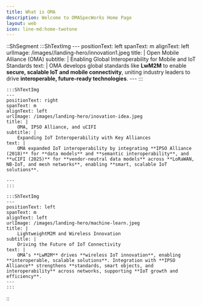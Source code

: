 ```yaml
---
title: What is OMA
description: Welcome to OMASpecWorks Home Page
layout: web
icon: line-md:home-twotone
---
```


::ShSegment
    :::ShTextImg
    ---
    positionText: left
    spanText: m
    alignText: left
    urlImage: /images//landing-hero/innovation1.jpeg
    title: |
        Open Mobile Alliance (OMA)
    subtitle: |
        Enabling Global Interoperability for Mobile and IoT Standards
    text: |
        OMA develops global standards like **LwM2M** to enable **secure, scalable IoT and mobile connectivity**, uniting industry leaders to drive **interoperable, future-ready technologies**.
    ---
    :::

    :::ShTextImg
    ---
    positionText: right
    spanText: m
    alignText: left
    urlImage: /images/landing-hero/inovation-idea.jpeg
    title: |
        OMA, IPSO Alliance, and uCIFI
    subtitle: |
        Expanding IoT Interoperability with Key Alliances
    text: |
        OMA expanded IoT interoperability by integrating **IPSO Alliance (2018)** for **data models** and **semantic interoperability**, and **uCIFI (2025)** for **vendor-neutral data models** across **LoRaWAN, NB-IoT, and mesh networks**, enabling **smart, scalable IoT solutions**.
 
    ---
    :::

    :::ShTextImg
    ---
    positionText: left
    spanText: m
    alignText: left
    urlImage: /images/landing-hero/machine-learn.jpeg
    title: |
        LightweightM2M and Wireless Innovation
    subtitle: |
        Driving the Future of IoT Connectivity
    text: |
        OMA’s **LwM2M** drives **wireless IoT innovation**, enabling **interoperable, scalable solutions**. Integration with **IPSO Alliance** strengthens **standards, smart objects, and interoperability** across networks, supporting **IoT growth and efficiency**.  
    ---
    :::
::